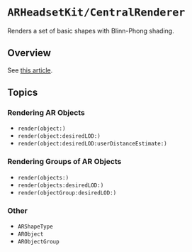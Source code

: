 # ``ARHeadsetKit/CentralRenderer``

Renders a set of basic shapes with Blinn-Phong shading.

## Overview

See [this article](https://github.com/philipturner/ARHeadsetKit/blob/main/docs/articles/central-renderer.md).

## Topics

### Rendering AR Objects

- ``render(object:)``
- ``render(object:desiredLOD:)``
- ``render(object:desiredLOD:userDistanceEstimate:)``

### Rendering Groups of AR Objects

- ``render(objects:)``
- ``render(objects:desiredLOD:)``
- ``render(objectGroup:desiredLOD:)``

### Other

- ``ARShapeType``
- ``ARObject``
- ``ARObjectGroup``
